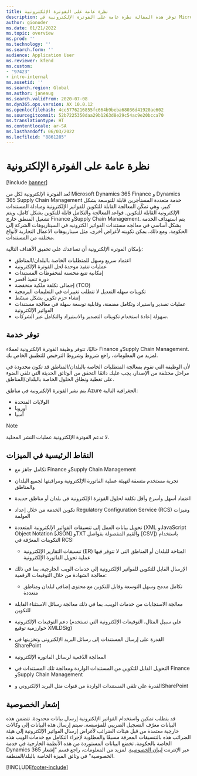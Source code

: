 ```yaml
---
title: نظرة عامة على الفوترة الإلكترونية
description: توفر هذه المقالة نظرة عامة على الفوترة الإلكترونية في Microsoft Dynamics 365‎ Finance و Dynamics 365 Supply Chain Management.
author: gionoder
ms.date: 01/21/2022
ms.topic: overview
ms.prod: ''
ms.technology: ''
ms.search.form: ''
audience: Application User
ms.reviewer: kfend
ms.custom:
- "97423"
- intro-internal
ms.assetid: ''
ms.search.region: Global
ms.author: janeaug
ms.search.validFrom: 2020-07-08
ms.dyn365.ops.version: AX 10.0.12
ms.openlocfilehash: 4ce5776216855fc664b9beba68036d41920ae602
ms.sourcegitcommit: 52b7225350daa29b1263d8e29c54ac9e20bcca70
ms.translationtype: HT
ms.contentlocale: ar-SA
ms.lasthandoff: 06/03/2022
ms.locfileid: "8861285"
---
```

# <a name="electronic-invoicing-overview"></a>نظرة عامة على الفوترة الإلكترونية

[!include [banner](../includes/banner.md)]

تُعد الفوترة الإلكترونية لكل من Microsoft Dynamics 365‎ Finance و Dynamics 365 Supply Chain Management خدمة متعددة المستأجرين قابلة للتوسعة بشكل كبير. وهي تمكّن المعالجة القابلة للتكوين للفواتير الإلكترونية ومبادلة المستندات الإلكترونية القابلة للتكوين. قواعد المعالجة والتكامل قابلة للتكوين بشكل كامل، ويتم تشغيل المنطق خارج Finance وSupply Chain Management. يتم استهداف الخدمة بشكل أساسي في معالجه مستندات الفواتير الكترونيه في السيناريوهات الشركة إلى الحكومة. ومع ذلك، يمكن تكوينه لأغراض أخرى، مثل سيناريوهات الاعمال التجارية لأنواع مختلفه من المستندات.

بإمكان الفوترة الإلكترونية أن تساعدك على تحقيق الأهداف التالية:

- اعتماد سريع وسهل للمتطلبات الخاصة بالبلدان/المناطق
- عمليات تنفيذ موحدة لحل الفوترة الإلكترونية
- إمكانية تتبع محسنة لمحفوظات المستندات
- دورة تنفيذ أقصر
- إجمالي تكلفة ملكية منخفضة (TCO)
- تكوينات سهله التعديل لا تتطلب تغييرات في التعليمات البرمجية
- إنشاء حزم تكوين بشكل مبسّط
- عمليات تصدير واستيراد وتكامل مضمنة، وقابلية توسعة سهلة في معالجة مستندات الفواتير الإلكترونية
- سهولة إعادة استخدام تكوينات التصدير والاستيراد والتكامل عبر الشركات.

## <a name="service-availability"></a>توفر خدمة 

حاليًا، تتوفر وظيفة الفوترة الإلكترونية لعملاء Finance وSupply Chain Management. لمزيد من المعلومات، راجع شروط وشروط الترخيص للتطبيق الخاص بك.

لأن الوظيفة التي تقوم بمعالجة المتطلبات الخاصة بالبلدان/المناطق قد تكون محدودة في مراحل مختلفة من الإصدار، يجب عليك دائمًا التحقق من الوثائق الحديثة التي تلقي الضوء على تغطية ونطاق الحلول الخاصة بالبلدان/المناطق.

يتم نشر الفوترة الإلكترونية في مناطق Azure الجغرافية التالية:

- الولايات المتحدة
- أوروبا
- آسيا

> [!NOTE]
> لا تدعم الفوترة الإلكترونية عمليات النشر المحلية.

## <a name="feature-highlights"></a>النقاط الرئيسية في الميزات

- تكامل جاهز مع Finance وSupply Chain Management
- تجربة مستخدم متسقة لتهيئة عملية الفاتورة الإلكترونية ومراقبتها لجميع البلدان والمناطق
- اعتماد أسهل وأسرع وأقل تكلفة لحلول الفوترة الإلكترونية في بلدان أو مناطق جديدة
- تكوين الخدمة من خلال إعداد Regulatory Configuration Service (RCS) وميزات العولمة
- تحويل بيانات العمل إلى تنسيقات الفواتير الإلكترونية المتعددة (XML وJavaScript Object Notation \[JSON\] وTXT والقيم المفصولة بفواصل \[CSV\]) باستخدام التكوينات المعرّفة في RCS:

    - تنسيقات التقارير الإلكترونية (ER) المتاحة للبلدان أو المناطق التي لا تتوفر فيها عملية تحويل الفاتورة الإلكترونية

- الإرسال القابل للتكوين للفواتير الإلكترونية إلى خدمات الويب الخارجية، بما في ذلك معالجة الشهادة من خلال التوقيعات الرقمية:

    - تكامل مدمج وسهل التوسعة وقابل للتكوين مع محتوى إضافي لبلدان ومناطق متعددة

- معالجة الاستجابات من خدمات الويب، بما في ذلك معالجة رسائل الاستثناء القابلة للتكوين
- دعم التوقيعات الإلكترونية (على سبيل المثال، التوقيعات الإلكترونية التي تستخدم خوارزمية توقيع XMLDSig)
- القدرة على إرسال المستندات إلى رسائل البريد الإلكتروني وتخزينها في SharePoint
- المعالجة الدُفعية لرسائل الفاتورة الإلكترونية
- التحويل القابل للتكوين من المستندات الواردة ومعالجة تلك المستندات في Finance وSupply Chain Management
- القدرة على تلقي المستندات الواردة من قنوات مثل البريد الإلكتروني وSharePoint

## <a name="privacy-notice"></a>إشعار الخصوصية

قد يتطلب تمكين واستخدام الفواتير الإلكترونية إرسال بيانات محدودة. تتضمن هذه البيانات معرّف التسجيل الضريبي للمؤسسة. سيتم إرسال هذه البيانات إلى وكالات خارجية معتمدة من قبل هيئات الضرائب لأغراض إرسال الفواتير الإلكترونية إلى هيئة الضرائب هذه بالتنسيقات المعرفة مسبقًا والمطلوبة لإجراء التكامل مع خدمات الويب هذه الخاصة بالحكومة. تخضع البيانات المستوردة من هذه الأنظمة الخارجية في خدمة Dynamics 365 عبر الإنترنت [لبيان الخصوصية](https://go.microsoft.com/fwlink/?LinkId=512132). لمزيد من المعلومات، راجع قسم "إشعار الخصوصية" في وثائق الميزة الخاصة بالبلد/المنطقة.

[!INCLUDE[footer-include](../../includes/footer-banner.md)]
